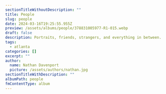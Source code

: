 ```yaml
---
sectionTitleWithoutDescription: ""
title: People
slug: people
date: 2024-03-16T19:25:55.955Z
preview: /assets/albums/people/378831005977-R1-015.webp
draft: false
description: Portraits, friends, strangers, and everything in between.
tags:
  - atlanta
categories: []
excerpt: ""
author:
  name: Nathan Davenport
  picture: /assets/authors/nathan.jpg
sectionTitleWithDescription: ""
albumPath: people
fmContentType: album
---
```

